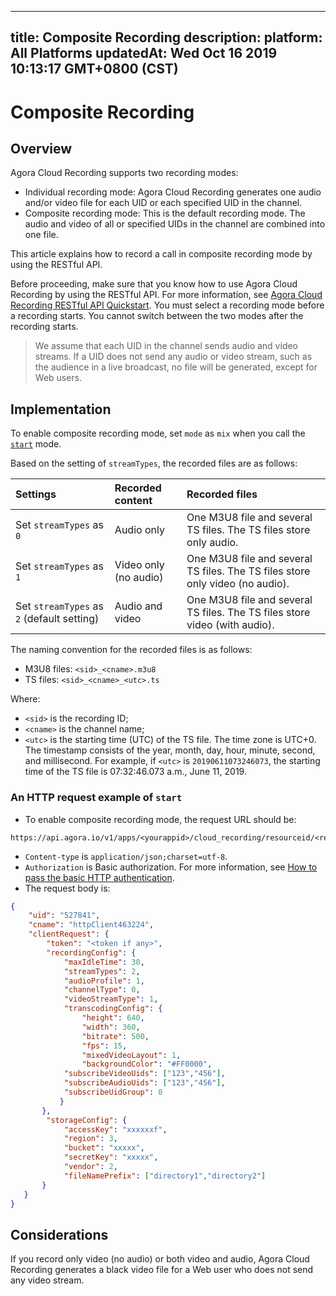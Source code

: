 
---
title: Composite Recording
description: 
platform: All Platforms
updatedAt: Wed Oct 16 2019 10:13:17 GMT+0800 (CST)
---
# Composite Recording
## Overview

Agora Cloud Recording supports two recording modes:

- Individual recording mode: Agora Cloud Recording generates one audio and/or video file for each UID or each specified UID in the channel.
- Composite recording mode: This is the default recording mode. The audio and video of all or specified UIDs in the channel are combined into one file.

This article explains how to record a call in composite recording mode by using the RESTful API.

Before proceeding, make sure that you know how to use Agora Cloud Recording by using the RESTful API. For more information, see [Agora Cloud Recording RESTful API Quickstart](../../en/cloud-recording/cloud_recording_rest.md). You must select a recording mode before a recording starts. You cannot switch between the two modes after the recording starts.

> We assume that each UID in the channel sends audio and video streams. If a UID does not send any audio or video stream, such as the audience in a live broadcast, no file will be generated, except for Web users.

## Implementation

To enable composite recording mode, set `mode` as `mix` when you call the [`start`](../../en/cloud-recording/cloud_recording_api_rest.md) mode.

Based on the setting of `streamTypes`, the recorded files are as follows:

| Settings                                   | Recorded content      | Recorded files                                               |
| :----------------------------------------- | :-------------------- | :----------------------------------------------------------- |
| Set `streamTypes` as `0`                   | Audio only            | One M3U8 file and several TS files. The TS files store only audio. |
| Set `streamTypes` as `1`                   | Video only (no audio) | One M3U8 file and several TS files. The TS files store only video (no audio). |
| Set `streamTypes` as `2` (default setting) | Audio and video       | One M3U8 file and several TS files. The TS files store video (with audio). |

The naming convention for the recorded files is as follows:

- M3U8 files: `<sid>_<cname>.m3u8`
- TS files: `<sid>_<cname>_<utc>.ts`

Where:

- `<sid>` is the recording ID;
- `<cname>` is the channel name;
- `<utc>` is the starting time (UTC) of the TS file. The time zone is UTC+0. The timestamp consists of the year, month, day, hour, minute, second, and millisecond. For example, if `<utc>` is `20190611073246073`, the starting time of the TS file is 07:32:46.073 a.m., June 11, 2019.

### An HTTP request example of `start`

- To enable composite recording mode, the request URL should be: 

```
https://api.agora.io/v1/apps/<yourappid>/cloud_recording/resourceid/<resourceid>/mode/mix/start
```
- `Content-type` is `application/json;charset=utf-8`.
- `Authorization` is Basic authorization. For more information, see [How to pass the basic HTTP authentication](https://docs.agora.io/en/faq/restful_authentication).
- The request body is:
  
```json
{
    "uid": "527841",
    "cname": "httpClient463224",
    "clientRequest": {
        "token": "<token if any>",
        "recordingConfig": {
            "maxIdleTime": 30,
            "streamTypes": 2,
            "audioProfile": 1,
            "channelType": 0, 
            "videoStreamType": 1, 
            "transcodingConfig": {
                "height": 640, 
                "width": 360,
                "bitrate": 500, 
                "fps": 15, 
                "mixedVideoLayout": 1,
                "backgroundColor": "#FF0000",
            "subscribeVideoUids": ["123","456"], 
            "subscribeAudioUids": ["123","456"],
            "subscribeUidGroup": 0
           }
       }, 
        "storageConfig": {
            "accessKey": "xxxxxxf",
            "region": 3,
            "bucket": "xxxxx",
            "secretKey": "xxxxx",
            "vendor": 2,
            "fileNamePrefix": ["directory1","directory2"]
       }
   }
}
```

## Considerations

If you record only video (no audio) or both video and audio, Agora Cloud Recording generates a black video file for a Web user who does not send any video stream.
